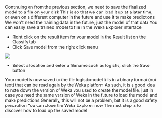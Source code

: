 Continuing on from the previous section, we need to save the finalized model to a file on your
disk This is so that we can load it up at a later time, or even on a different computer in the
future and use it to make predictions We won’t need the training data in the future, just the
model of that data You can easily save a trained model to file in the Weka Explorer interface
- Right click on the result item for your model in the Result list on the Classify tab
- Click Save model from the right click menu

![](https://github.com/fenago/katacoda-scenarios/raw/master/machine-learning-mastery-weka/machine-learning-mastery-weka-chapter-22/steps/images/130.png)

- Select a location and enter a filename such as logistic, click the Save button

Your model is now saved to the file logisticmodel It is in a binary format (not text) that
can be read again by the Weka platform As such, it is a good idea to note down the version of
Weka you used to create the model file, just in case you need the same version of Weka in the
future to load the model and make predictions Generally, this will not be a problem, but it is a
good safety precaution You can close the Weka Explorer now The next step is to discover
how to load up the saved model